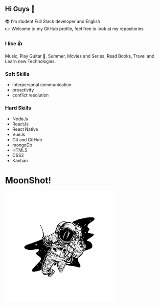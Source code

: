 ## Hi Guys 👋

:books: I'm student Full Stack developer and 
English  
:point_right: Welcome to my GitHub profile, 
feel free to look at my repositories


### I like :+1:
Music, Play Guitar :metal:, Summer, Movies and Series, Read Books, Travel and 
Learn new Technologies.

### Soft Skills
* interpersonal communication
* proactivity
* conflict resolution



### Hard Skills
* NodeJs
* ReactJs
* React Native
* VueJs
* Git and GitHub
* mongoDb
* HTML5
* CSS3
* Kanban



# MoonShot!


![Moonshot](https://github.com/Renatojr2/Renatojr2/blob/master/assets/Moonshot_Thinking.png?raw=true)
